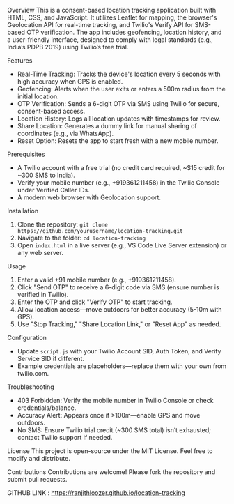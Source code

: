 Overview
This is a consent-based location tracking application built with HTML, CSS, and JavaScript. It utilizes Leaflet for mapping, the browser's Geolocation API for real-time tracking, and Twilio's Verify API for SMS-based OTP verification. The app includes geofencing, location history, and a user-friendly interface, designed to comply with legal standards (e.g., India’s PDPB 2019) using Twilio’s free trial.

 Features
- Real-Time Tracking: Tracks the device's location every 5 seconds with high accuracy when GPS is enabled.
- Geofencing: Alerts when the user exits or enters a 500m radius from the initial location.
- OTP Verification: Sends a 6-digit OTP via SMS using Twilio for secure, consent-based access.
- Location History: Logs all location updates with timestamps for review.
- Share Location: Generates a dummy link for manual sharing of coordinates (e.g., via WhatsApp).
- Reset Option: Resets the app to start fresh with a new mobile number.

Prerequisites
- A Twilio account with a free trial (no credit card required, ~$15 credit for ~300 SMS to India).
- Verify your mobile number (e.g., +919361211458) in the Twilio Console under Verified Caller IDs.
- A modern web browser with Geolocation support.

 Installation
1. Clone the repository: `git clone https://github.com/yourusername/location-tracking.git`
2. Navigate to the folder: `cd location-tracking`
3. Open `index.html` in a live server (e.g., VS Code Live Server extension) or any web server.

 Usage
1. Enter a valid +91 mobile number (e.g., +919361211458).
2. Click "Send OTP" to receive a 6-digit code via SMS (ensure number is verified in Twilio).
3. Enter the OTP and click "Verify OTP" to start tracking.
4. Allow location access—move outdoors for better accuracy (5-10m with GPS).
5. Use "Stop Tracking," "Share Location Link," or "Reset App" as needed.

Configuration
- Update `script.js` with your Twilio Account SID, Auth Token, and Verify Service SID if different.
- Example credentials are placeholders—replace them with your own from twilio.com.

Troubleshooting
- 403 Forbidden: Verify the mobile number in Twilio Console or check credentials/balance.
- Accuracy Alert: Appears once if >100m—enable GPS and move outdoors.
- No SMS: Ensure Twilio trial credit (~300 SMS total) isn’t exhausted; contact Twilio support if needed.

License
This project is open-source under the MIT License. Feel free to modify and distribute.

 Contributions
Contributions are welcome! Please fork the repository and submit pull requests.

GITHUB LINK : https://ranjithloozer.github.io/location-tracking
